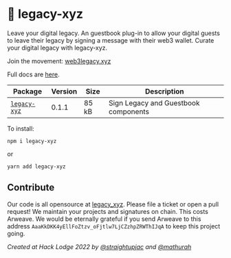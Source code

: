 # 🌱 legacy-xyz
Leave your digital legacy. An guestbook plug-in to allow your digital guests to leave their legacy by signing a message with their web3 wallet. Curate your digital legacy with legacy-xyz.

Join the movement: [web3legacy.xyz](http://web3legacy.xyz/)

Full docs are [here](http://docs.web3legacy.xyz/).


| Package                                               | Version                                                                                                                                     | Size                                                                                                                                                           | Description                                 |
|-------------------------------------------------------|---------------------------------------------------------------------------------------------------------------------------------------------|----------------------------------------------------------------------------------------------------------------------------------------------------------------|---------------------------------------------|
| [`legacy-xyz`](legacy-xyz)                 | 0.1.1 | 85 kB  | Sign Legacy and Guestbook components |

To install:
```
npm i legacy-xyz
```
or
```
yarn add legacy-xyz
```
## Contribute
Our code is all opensource at [legacy_xyz](https://github.com/straightupjac/legacy_xyz). Please file a ticket or open a pull request!
We maintain your projects and signatures on chain. This costs Arweave. We would be eternally grateful if you send Arweave to this address `AaaKkDKK4yEllFoZtzv_oFjtlw7LjCZzhpZRWThIJqA` to keep this project going.

_Created at Hack Lodge 2022 by [@straightupjac](https://github.com/straightupjac) and [@mathurah](https://github.com/mathurah)_
